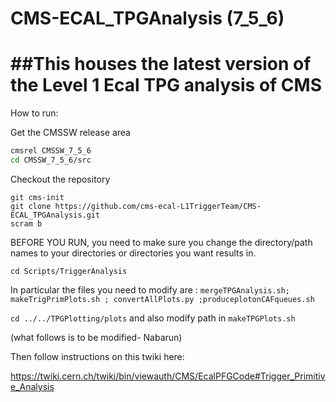 # CMS-ECAL_TPGAnalysis (7_5_6)

##This houses the latest version of the Level 1 Ecal TPG analysis of CMS
======================================================================
How to run:

Get the CMSSW release area
```bash
cmsrel CMSSW_7_5_6
cd CMSSW_7_5_6/src
```

Checkout the repository
```
git cms-init
git clone https://github.com/cms-ecal-L1TriggerTeam/CMS-ECAL_TPGAnalysis.git
scram b
``` 


BEFORE YOU RUN, you need to make sure you change the directory/path names to your directories or directories you want results in.

 `cd Scripts/TriggerAnalysis`

In particular the files you need to modify are : `mergeTPGAnalysis.sh; makeTrigPrimPlots.sh ; convertAllPlots.py ;produceplotonCAFqueues.sh `

  `cd ../../TPGPlotting/plots` and also modify path in `makeTPGPlots.sh`

(what follows is to be modified- Nabarun)
       
Then follow instructions on this twiki here:

https://twiki.cern.ch/twiki/bin/viewauth/CMS/EcalPFGCode#Trigger_Primitive_Analysis


